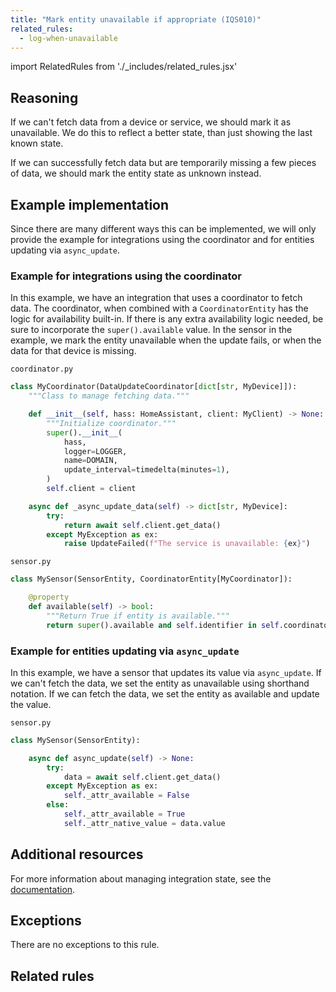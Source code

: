 ```yaml
---
title: "Mark entity unavailable if appropriate (IQS010)"
related_rules:
  - log-when-unavailable
---
```

import RelatedRules from './_includes/related_rules.jsx'

## Reasoning

If we can't fetch data from a device or service, we should mark it as unavailable.
We do this to reflect a better state, than just showing the last known state.

If we can successfully fetch data but are temporarily missing a few pieces of data, we should mark the entity state as unknown instead.

## Example implementation

Since there are many different ways this can be implemented, we will only provide the example for integrations using the coordinator and for entities updating via `async_update`.

### Example for integrations using the coordinator

In this example, we have an integration that uses a coordinator to fetch data.
The coordinator, when combined with a `CoordinatorEntity` has the logic for availability built-in.
If there is any extra availability logic needed, be sure to incorporate the `super().available` value.
In the sensor in the example, we mark the entity unavailable when the update fails, or when the data for that device is missing.

`coordinator.py`
```python {18} showLineNumbers
class MyCoordinator(DataUpdateCoordinator[dict[str, MyDevice]]):
    """Class to manage fetching data."""

    def __init__(self, hass: HomeAssistant, client: MyClient) -> None:
        """Initialize coordinator."""
        super().__init__(
            hass,
            logger=LOGGER,
            name=DOMAIN,
            update_interval=timedelta(minutes=1),
        )
        self.client = client

    async def _async_update_data(self) -> dict[str, MyDevice]:
        try:
            return await self.client.get_data()
        except MyException as ex:
            raise UpdateFailed(f"The service is unavailable: {ex}")
```

`sensor.py`
```python {6} showLineNumbers
class MySensor(SensorEntity, CoordinatorEntity[MyCoordinator]):

    @property
    def available(self) -> bool:
        """Return True if entity is available."""
        return super().available and self.identifier in self.coordinator.data
```

### Example for entities updating via `async_update`

In this example, we have a sensor that updates its value via `async_update`.
If we can't fetch the data, we set the entity as unavailable using shorthand notation.
If we can fetch the data, we set the entity as available and update the value.

`sensor.py`
```python {7,9} showLineNumbers
class MySensor(SensorEntity):

    async def async_update(self) -> None:
        try:
            data = await self.client.get_data()
        except MyException as ex:
            self._attr_available = False
        else:
            self._attr_available = True
            self._attr_native_value = data.value
```

## Additional resources

For more information about managing integration state, see the [documentation](../../../integration_fetching_data).

## Exceptions

There are no exceptions to this rule.

## Related rules

<RelatedRules relatedRules={frontMatter.related_rules}></RelatedRules>